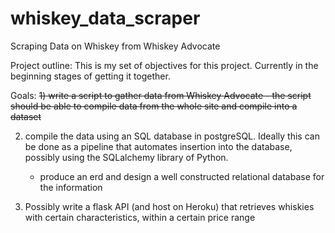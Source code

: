 # whiskey_data_scraper
Scraping Data on Whiskey from Whiskey Advocate 

Project outline:
This is my set of objectives for this project. Currently in the beginning stages of getting it together.

Goals:
<strike>1) write a script to gather data from Whiskey Advocate - the script should be able to compile data from the whole site and compile into a dataset</strike>

2) compile the data using an SQL database in postgreSQL. Ideally this can be done as a pipeline that automates insertion into the database, possibly using the
SQLalchemy library of Python. 

      - produce an erd and design a well constructed relational database for the information

3) Possibly write a flask API (and host on Heroku) that retrieves whiskies with certain characteristics, within a certain price range

